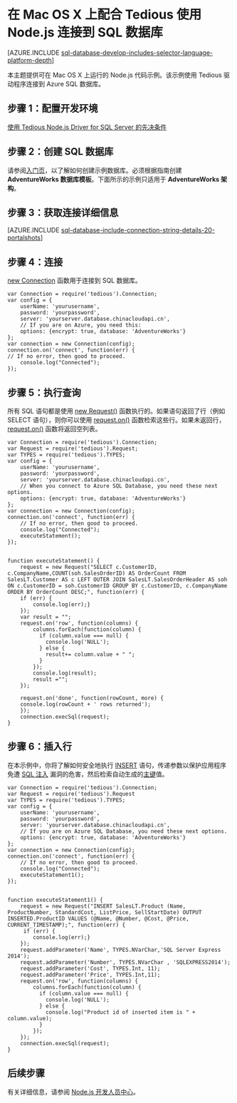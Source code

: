 <properties
	pageTitle="在 Mac OS X 上配合 Tedious 使用 Node.js 连接到 SQL 数据库"
	description="演示了一个可以用来连接到 Azure SQL 数据库的 Node.js 代码示例。该示例使用 Tedious 驱动程序进行连接。"
	services="sql-database"
	documentationCenter=""
	authors="meet-bhagdev"
	manager="jhubbard"
	editor=""/>


<tags
	ms.service="sql-database"
	ms.date="03/30/2016"
	wacn.date="05/16/2016"/>


# 在 Mac OS X 上配合 Tedious 使用 Node.js 连接到 SQL 数据库


[AZURE.INCLUDE [sql-database-develop-includes-selector-language-platform-depth](../includes/sql-database-develop-includes-selector-language-platform-depth.md)]


本主题提供可在 Mac OS X 上运行的 Node.js 代码示例。该示例使用 Tedious 驱动程序连接到 Azure SQL 数据库。

## 步骤 1：配置开发环境

[使用 Tedious Node.js Driver for SQL Server 的先决条件](https://msdn.microsoft.com/zh-cn/library/mt652094.aspx#Mac)

## 步骤 2：创建 SQL 数据库

请参阅[入门页](/documentation/articles/sql-database-get-started/)，以了解如何创建示例数据库。必须根据指南创建 **AdventureWorks 数据库模板**。下面所示的示例只适用于 **AdventureWorks 架构**。

## 步骤 3：获取连接详细信息

[AZURE.INCLUDE [sql-database-include-connection-string-details-20-portalshots](../includes/sql-database-include-connection-string-details-20-portalshots.md)]

## 步骤 4：连接

[new Connection](http://pekim.github.io/tedious/api-connection.html) 函数用于连接到 SQL 数据库。

	var Connection = require('tedious').Connection;
	var config = {
		userName: 'yourusername',
		password: 'yourpassword',
		server: 'yourserver.database.chinacloudapi.cn',
		// If you are on Azure, you need this:
		options: {encrypt: true, database: 'AdventureWorks'}
	};
	var connection = new Connection(config);
	connection.on('connect', function(err) {
	// If no error, then good to proceed.
		console.log("Connected");
	});


## 步骤 5：执行查询


所有 SQL 语句都是使用 [new Request()](http://pekim.github.io/tedious/api-request.html) 函数执行的。如果语句返回了行（例如 SELECT 语句），则你可以使用 [request.on()](http://pekim.github.io/tedious/api-request.html) 函数检索这些行。如果未返回行，[request.on()](http://pekim.github.io/tedious/api-request.html) 函数将返回空列表。


	var Connection = require('tedious').Connection;
	var Request = require('tedious').Request;
	var TYPES = require('tedious').TYPES;
	var config = {
		userName: 'yourusername',
		password: 'yourpassword',
		server: 'yourserver.database.chinacloudapi.cn',
		// When you connect to Azure SQL Database, you need these next options.
		options: {encrypt: true, database: 'AdventureWorks'}
	};
	var connection = new Connection(config);
	connection.on('connect', function(err) {
		// If no error, then good to proceed.
		console.log("Connected");
		executeStatement();
	});


	function executeStatement() {
		request = new Request("SELECT c.CustomerID, c.CompanyName,COUNT(soh.SalesOrderID) AS OrderCount FROM SalesLT.Customer AS c LEFT OUTER JOIN SalesLT.SalesOrderHeader AS soh ON c.CustomerID = soh.CustomerID GROUP BY c.CustomerID, c.CompanyName ORDER BY OrderCount DESC;", function(err) {
	  	if (err) {
	   		console.log(err);}
		});
		var result = "";
		request.on('row', function(columns) {
		    columns.forEach(function(column) {
		      if (column.value === null) {
		        console.log('NULL');
		      } else {
		        result+= column.value + " ";
		      }
		    });
		    console.log(result);
		    result ="";
		});

		request.on('done', function(rowCount, more) {
		console.log(rowCount + ' rows returned');
		});
		connection.execSql(request);
	}


## 步骤 6：插入行

在本示例中，你将了解如何安全地执行 [INSERT](https://msdn.microsoft.com/zh-cn/library/ms174335.aspx) 语句，传递参数以保护应用程序免遭 [SQL 注入](https://technet.microsoft.com/zh-cn/library/ms161953(v=sql.105).aspx) 漏洞的危害，然后检索自动生成的[主键](https://msdn.microsoft.com/zh-cn/library/ms179610.aspx)值。


	var Connection = require('tedious').Connection;
	var Request = require('tedious').Request
	var TYPES = require('tedious').TYPES;
	var config = {
		userName: 'yourusername',
		password: 'yourpassword',
		server: 'yourserver.database.chinacloudapi.cn',
		// If you are on Azure SQL Database, you need these next options.
		options: {encrypt: true, database: 'AdventureWorks'}
	};
	var connection = new Connection(config);
	connection.on('connect', function(err) {
		// If no error, then good to proceed.
		console.log("Connected");
		executeStatement1();
	});


	function executeStatement1() {
		request = new Request("INSERT SalesLT.Product (Name, ProductNumber, StandardCost, ListPrice, SellStartDate) OUTPUT INSERTED.ProductID VALUES (@Name, @Number, @Cost, @Price, CURRENT_TIMESTAMP);", function(err) {
		 if (err) {
		 	console.log(err);}
		});
		request.addParameter('Name', TYPES.NVarChar,'SQL Server Express 2014');
		request.addParameter('Number', TYPES.NVarChar , 'SQLEXPRESS2014');
		request.addParameter('Cost', TYPES.Int, 11);
		request.addParameter('Price', TYPES.Int,11);
		request.on('row', function(columns) {
		    columns.forEach(function(column) {
		      if (column.value === null) {
		        console.log('NULL');
		      } else {
		        console.log("Product id of inserted item is " + column.value);
		      }
		    });
		});		
		connection.execSql(request);
	}


## 后续步骤

有关详细信息，请参阅 [Node.js 开发人员中心](/develop/nodejs)。

<!---HONumber=Mooncake_0509_2016-->
